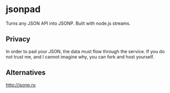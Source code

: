 jsonpad
=======

Turns any JSON API into JSONP. Built with node.js streams.

Privacy
-------

In order to pad your JSON, the data must flow through the service. If
you do not trust me, and I cannot imagine why, you can fork and host
yourself.

Alternatives
------------

http://jsonp.ru
